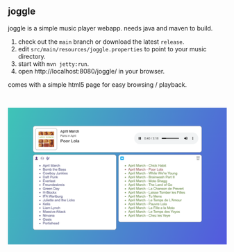 joggle
------

joggle is a simple music player webapp. needs java and maven to build.

1. check out the ``main`` branch or download the latest ``release``.
2. edit ``src/main/resources/joggle.properties`` to point to your music directory.
3. start with ``mvn jetty:run``.
4. open http://localhost:8080/joggle/ in your browser.

comes with a simple html5 page for easy browsing / playback.

&#160;

![joggle](images/joggle.small.png)

